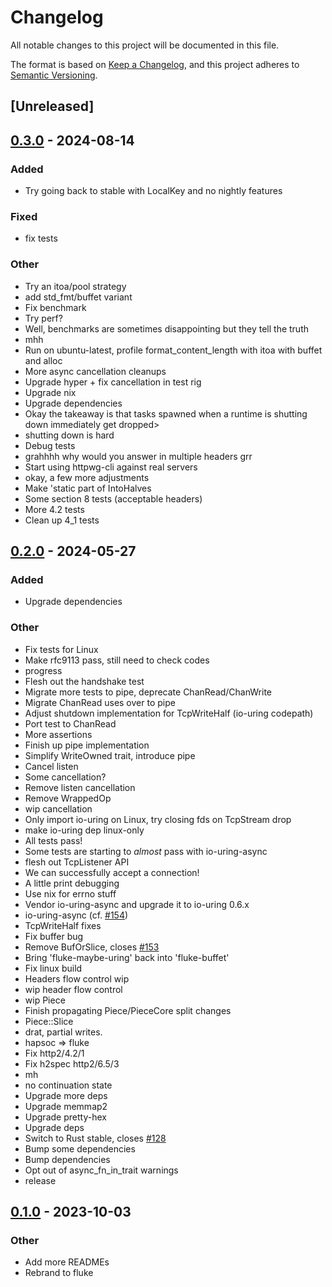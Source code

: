 # Changelog

All notable changes to this project will be documented in this file.

The format is based on [Keep a Changelog](https://keepachangelog.com/en/1.0.0/),
and this project adheres to [Semantic Versioning](https://semver.org/spec/v2.0.0.html).

## [Unreleased]

## [0.3.0](https://github.com/bearcove/fluke/compare/fluke-buffet-v0.2.0...fluke-buffet-v0.3.0) - 2024-08-14

### Added
- Try going back to stable with LocalKey and no nightly features

### Fixed
- fix tests

### Other
- Try an itoa/pool strategy
- add std_fmt/buffet variant
- Fix benchmark
- Try perf?
- Well, benchmarks are sometimes disappointing but they tell the truth
- mhh
- Run on ubuntu-latest, profile format_content_length with itoa with buffet and alloc
- More async cancellation cleanups
- Upgrade hyper + fix cancellation in test rig
- Upgrade nix
- Upgrade dependencies
- Okay the takeaway is that tasks spawned when a runtime is shutting down immediately get dropped>
- shutting down is hard
- Debug tests
- grahhhh why would you answer in multiple headers grr
- Start using httpwg-cli against real servers
- okay, a few more adjustments
- Make 'static part of IntoHalves
- Some section 8 tests (acceptable headers)
- More 4.2 tests
- Clean up 4_1 tests

## [0.2.0](https://github.com/bearcove/fluke/compare/fluke-buffet-v0.1.0...fluke-buffet-v0.2.0) - 2024-05-27

### Added
- Upgrade dependencies

### Other
- Fix tests for Linux
- Make rfc9113 pass, still need to check codes
- progress
- Flesh out the handshake test
- Migrate more tests to pipe, deprecate ChanRead/ChanWrite
- Migrate ChanRead uses over to pipe
- Adjust shutdown implementation for TcpWriteHalf (io-uring codepath)
- Port test to ChanRead
- More assertions
- Finish up pipe implementation
- Simplify WriteOwned trait, introduce pipe
- Cancel listen
- Some cancellation?
- Remove listen cancellation
- Remove WrappedOp
- wip cancellation
- Only import io-uring on Linux, try closing fds on TcpStream drop
- make io-uring dep linux-only
- All tests pass!
- Some tests are starting to _almost_ pass with io-uring-async
- flesh out TcpListener API
- We can successfully accept a connection!
- A little print debugging
- Use nix for errno stuff
- Vendor io-uring-async and upgrade it to io-uring 0.6.x
- io-uring-async (cf. [#154](https://github.com/bearcove/fluke/pull/154))
- TcpWriteHalf fixes
- Fix buffer bug
- Remove BufOrSlice, closes [#153](https://github.com/bearcove/fluke/pull/153)
- Bring 'fluke-maybe-uring' back into 'fluke-buffet'
- Fix linux build
- Headers flow control wip
- wip header flow control
- wip Piece
- Finish propagating Piece/PieceCore split changes
- Piece::Slice
- drat, partial writes.
- hapsoc => fluke
- Fix http2/4.2/1
- Fix h2spec http2/6.5/3
- mh
- no continuation state
- Upgrade more deps
- Upgrade memmap2
- Upgrade pretty-hex
- Upgrade deps
- Switch to Rust stable, closes [#128](https://github.com/bearcove/fluke/pull/128)
- Bump some dependencies
- Bump dependencies
- Opt out of async_fn_in_trait warnings
- release

## [0.1.0](https://github.com/bearcove/fluke/releases/tag/fluke-buffet-v0.1.0) - 2023-10-03

### Other

- Add more READMEs
- Rebrand to fluke
